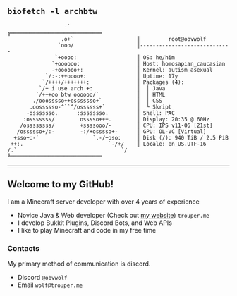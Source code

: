 
`biofetch -l archbtw`
---
 ```
                   -`                     ╔═════════════════════════════
                  .o+`                    ║         root@obvwolf
                 `ooo/                    ║-----------------------------
                `+oooo:                   ║ OS: he/him
               `+oooooo:                  ║ Host: homosapian_caucasian 
               -+oooooo+:                 ║ Kernel: autism_asexual
             `/:-:++oooo+:                ║ Uptime: 17y
            `/++++/+++++++:               ║ Packages (4):
           `/+ i use arch +:              ║  │ Java
          `/+++oo btw oooooo/`            ║  │ HTML
         ./ooosssso++osssssso+`           ║  │ CSS
        .oossssso-^``^/ossssss+`          ║  └ Skript
       -osssssso.      :ssssssso.         ║ Shell: PAC
      :osssssss/        osssso+++.        ║ Display: 20:35 @ 60Hz
     /ossssssss/        +ssssooo/-        ║ CPU: IPS v11-06 [21st]
    /ossssso+/:-        -:/+osssso+-      ║ GPU: OL-VC [Virtual] 
   +sso+:-`                 `.-/+oso:     ║ Disk (/): 940 TiB / 2.5 PiB
  ++:.                           `-/+/    ║ Locale: en_US.UTF-16
 /.`                                 `/   ╚═════════════════════════════
```
---
## Welcome to my GitHub!
I am a Minecraft server developer with over 4 years of experience
- Novice Java & Web developer (Check out [my website](https://trouper.me)) `trouper.me`
- I develop Bukkit Plugins, Discord Bots, and Web APIs
- I like to play Minecraft and code in my free time
### Contacts
My primary method of communication is discord.
- Discord `@obvwolf`
- Email `wolf@trouper.me`
